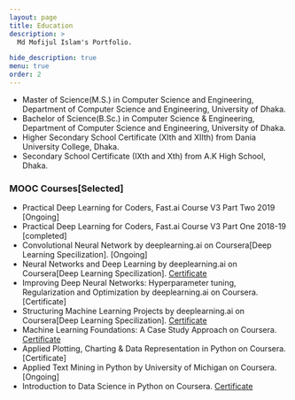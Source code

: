 ```yaml
---
layout: page
title: Education
description: >
  Md Mofijul Islam's Portfolio.

hide_description: true
menu: true
order: 2
---
```


* Master of Science(M.S.) in Computer Science and Engineering, Department of Computer Science and Engineering, University of Dhaka.
* Bachelor of Science(B.Sc.) in Computer Science & Engineering, Department of Computer Science and Engineering, University of Dhaka.
* Higher Secondary School Certificate (XIth and XIIth) from Dania University College, Dhaka.
* Secondary School Certificate (IXth and Xth) from A.K High School, Dhaka.


### MOOC Courses[Selected]
* Practical Deep Learning for Coders, Fast.ai Course V3 Part Two 2019 [Ongoing]
* Practical Deep Learning for Coders, Fast.ai Course V3 Part One 2018-19 [completed]
* Convolutional Neural Network by deeplearning.ai on Coursera[Deep Learning Specilization]. [Ongoing]
* Neural Networks and Deep Learning by deeplearning.ai on Coursera[Deep Learning Specilization]. [Certificate](https://www.coursera.org/account/accomplishments/records/XAHPLY7C4M2D)
* Improving Deep Neural Networks: Hyperparameter tuning, Regularization and Optimization by deeplearning.ai on Coursera. [Certificate]
* Structuring Machine Learning Projects by deeplearning.ai on Coursera[Deep Learning Specilization]. [Certificate](https://www.coursera.org/account/accomplishments/verify/K6L3HELZFKLC)
* Machine Learning Foundations: A Case Study Approach on Coursera. [Certificate](https://www.coursera.org/account/accomplishments/records/ZQH4K6VF8VCF)
* Applied Plotting, Charting & Data Representation in Python on Coursera. [Certificate]
* Applied Text Mining in Python by University of Michigan on Coursera. [Ongoing]
* Introduction to Data Science in Python on Coursera. [Certificate](https://www.coursera.org/account/accomplishments/records/7TRXF7D2GNK4)

